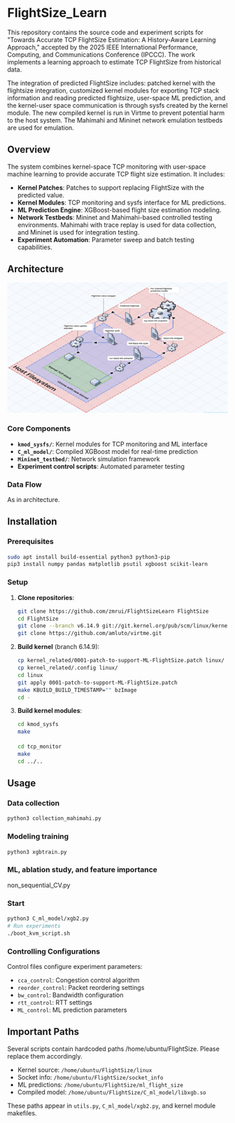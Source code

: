 # FlightSize_Learn

This repository contains the source code and experiment scripts for "Towards Accurate TCP FlightSize Estimation: A History-Aware Learning Approach," accepted by the 2025 IEEE International Performance, Computing, and Communications Conference (IPCCC). 
The work implements a learning approach to estimate TCP FlightSize from historical data. 

The integration of predicted FlightSize includes: patched kernel with the flightsize integration, customized kernel modules for exporting TCP stack information and reading predicted flightsize, user-space ML prediction, and the kernel-user space communication is through sysfs created by the kernel module.
The new compiled kernel is run in Virtme to prevent potential harm to the host system.
The Mahimahi and Mininet network emulation testbeds are used for emulation.


## Overview

The system combines kernel-space TCP monitoring with user-space machine learning to provide accurate TCP flight size estimation. It includes:

- **Kernel Patches**: Patches to support replacing FlightSize with the predicted value. 
- **Kernel Modules**: TCP monitoring and sysfs interface for ML predictions.
- **ML Prediction Engine**: XGBoost-based flight size estimation modeling.
- **Network Testbeds**: Mininet and Mahimahi-based controlled testing environments. Mahimahi with trace replay is used for data collection, and Mininet is used for integration testing.
- **Experiment Automation**: Parameter sweep and batch testing capabilities.

## Architecture

![workflow](workflow.png)

### Core Components

- **`kmod_sysfs/`**: Kernel modules for TCP monitoring and ML interface
- **`C_ml_model/`**: Compiled XGBoost model for real-time prediction
- **`Mininet_testbed/`**: Network simulation framework
- **Experiment control scripts**: Automated parameter testing

### Data Flow

As in architecture.

## Installation

### Prerequisites

```bash
sudo apt install build-essential python3 python3-pip
pip3 install numpy pandas matplotlib psutil xgboost scikit-learn
```

### Setup

1. **Clone repositories**:
   ```bash
   git clone https://github.com/zmrui/FlightSizeLearn FlightSize
   cd FlightSize
   git clone --branch v6.14.9 git://git.kernel.org/pub/scm/linux/kernel/git/stable/linux.git
   git clone https://github.com/amluto/virtme.git
   ```

2. **Build kernel** (branch 6.14.9):
   ```bash
   cp kernel_related/0001-patch-to-support-ML-FlightSize.patch linux/
   cp kernel_related/.config linux/ 
   cd linux
   git apply 0001-patch-to-support-ML-FlightSize.patch
   make KBUILD_BUILD_TIMESTAMP="" bzImage
   cd -
   ```


3. **Build kernel modules**:
   ```bash
   cd kmod_sysfs
   make
   
   cd tcp_monitor
   make
   cd ../..
   ```

## Usage

### Data collection

```bash
python3 collection_mahimahi.py
```

### Modeling training

```bash
python3 xgbtrain.py
```

### ML, ablation study, and feature importance

non_sequential_CV.py

### Start

```bash
python3 C_ml_model/xgb2.py
# Run experiments
./boot_kvm_script.sh
```


### Controlling Configurations

Control files configure experiment parameters:
- `cca_control`: Congestion control algorithm
- `reorder_control`: Packet reordering settings
- `bw_control`: Bandwidth configuration
- `rtt_control`: RTT settings
- `ML_control`: ML prediction parameters

## Important Paths

Several scripts contain hardcoded paths /home/ubuntu/FlightSize. Please replace them accordingly.

- Kernel source: `/home/ubuntu/FlightSize/linux`
- Socket info: `/home/ubuntu/FlightSize/socket_info`
- ML predictions: `/home/ubuntu/FlightSize/ml_flight_size`
- Compiled model: `/home/ubuntu/FlightSize/C_ml_model/libxgb.so`

These paths appear in `utils.py`, `C_ml_model/xgb2.py`, and kernel module makefiles.


